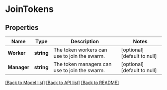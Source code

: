 # JoinTokens

## Properties
Name | Type | Description | Notes
------------ | ------------- | ------------- | -------------
**Worker** | **string** | The token workers can use to join the swarm.  | [optional] [default to null]
**Manager** | **string** | The token managers can use to join the swarm.  | [optional] [default to null]

[[Back to Model list]](../README.md#documentation-for-models) [[Back to API list]](../README.md#documentation-for-api-endpoints) [[Back to README]](../README.md)


